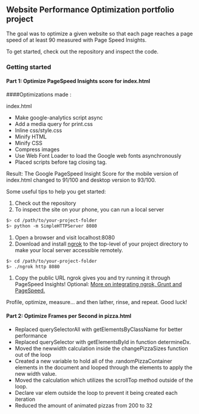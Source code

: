 ## Website Performance Optimization portfolio project
The goal was to optimize a given website so that each page reaches a page speed of at least 90 measured with Page Speed Insights.

To get started, check out the repository and inspect the code.

### Getting started

#### Part 1: Optimize PageSpeed Insights score for index.html

####Optimizations made :

index.html

  * Make google-analytics script async
  * Add a media query for print.css
  * Inline css/style.css
  * Minify HTML
  * Minify CSS
  * Compress images
  * Use Web Font Loader to load the Google web fonts asynchronously
  * Placed scripts before tag closing </body> tag.

Result: The Google PageSpeed Insight Score for the mobile version of index.html changed to 91/100 and desktop version to 93/100.


Some useful tips to help you get started:

1. Check out the repository
1. To inspect the site on your phone, you can run a local server

  ```bash
  $> cd /path/to/your-project-folder
  $> python -m SimpleHTTPServer 8080
  ```

1. Open a browser and visit localhost:8080
1. Download and install [ngrok](https://ngrok.com/) to the top-level of your project directory to make your local server accessible remotely.

  ``` bash
  $> cd /path/to/your-project-folder
  $> ./ngrok http 8080
  ```

1. Copy the public URL ngrok gives you and try running it through PageSpeed Insights! Optional: [More on integrating ngrok, Grunt and PageSpeed.](http://www.jamescryer.com/2014/06/12/grunt-pagespeed-and-ngrok-locally-testing/)

Profile, optimize, measure... and then lather, rinse, and repeat. Good luck!

#### Part 2: Optimize Frames per Second in pizza.html

  * Replaced querySelectorAll with getElementsByClassName for better performance
  * Replaced querySelector with getElementsById in function determineDx.
  * Moved the newwidth calculation inside the changePizzaSizes function out of the loop
  * Created a new variable to hold all of the .randomPizzaContainer elements in the document and looped through the elements to apply       the new width value.
  * Moved the calculation which utilizes the scrollTop method outside of the loop.
  * Declare var elem outside the loop to prevent it being created each iteration
  * Reduced the amount of animated pizzas from 200 to 32





